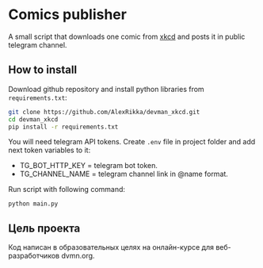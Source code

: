 # Comics publisher
A small script that downloads one comic from [xkcd](https://xkcd.com/) and posts it in public telegram channel.

## How to install
Download github repository and install python libraries from `requirements.txt`:
```bash
git clone https://github.com/AlexRikka/devman_xkcd.git
cd devman_xkcd
pip install -r requirements.txt
```

You will need telegram API tokens. Create `.env` file in project folder and add next token variables to it: 
- TG_BOT_HTTP_KEY = telegram bot token.
- TG_CHANNEL_NAME = telegram channel link in @name format.

Run script with following command:  
```
python main.py
```

## Цель проекта
Код написан в образовательных целях на онлайн-курсе для веб-разработчиков dvmn.org.